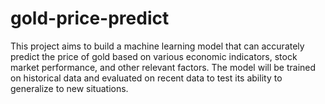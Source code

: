 # gold-price-predict
This project aims to build a machine learning model that can accurately predict the price of gold based on various economic indicators, stock market performance, and other relevant factors. The model will be trained on historical data and evaluated on recent data to test its ability to generalize to new situations.
